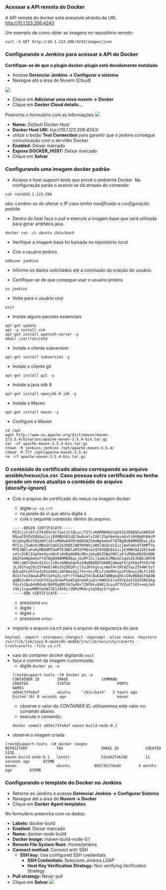 ### Acessar a API remota do Docker
A API remota do docker está acessível através da URL http://10.1.123.206:4243

Um exemplo de como obter as imagens no repositório remoto:
```
curl -X GET http://10.1.123.206:4243/images/json
```

### Configurando o Jenkins para acessar a API do Docker

**Certifique-se de que o plugin docker-plugin está devidamente instalado**

- Acesse **Gerenciar Jenkins &rarr; Configurar o sistema**
- Navegue até a área de Nuvem (Cloud)

![](/images/fig67-docker.png)
- Clique em **Adicionar uma nova nuvem &rarr; Docker**
- Clique em **Docker Cloud details...**

Preencha o formulário com as informações
![](/images/fig68-docker.png)
  - **Name:** _Default Docker Host_
  - **Docker Host URI:** _tcp://10.1.123.206:4243/_
  - utilize o botão **Test Connection** para garantir que o jenkins consegue comunicação com o servidor Docker
  - **Enabled:** Deixar marcado
  - **Expose DOCKER_HOST:** Deixar marcado
  - Clique em **Salvar**

### Configurando uma imagem docker padrão
- Acesse o host support-tools que provê o ambiente Docker. Na configuração parão o acesso se dá através do comando:
```
ssh root@10.1.123.206
```
_obs: Lembre-se de alterar o IP caso tenha modificado a configuração padrão_

- Dentro do host faça o pull e execute a imagem base que será utilizada para gerar artefatos java.
```
docker run -it ubuntu /bin/bash
```
- Verifique a imagem base foi baixada no repositório local

- Crie o usuário jenkins
```
adduser jenkins
```
- Informe os dados solicitados até a conclusão da criação do usuário.

- Certifique-se de que consegue usar o usuário jenkins
```
su jenkins
```
- Volte para o usuário root
```
exit
```


- Instale alguns pacotes essenciais
```
apt-get update
apt -y install vim
apt-get install openssh-server -y
mkdir /var/run/sshd
```
- Instale o cliente subversion
```
apt-get install subversion -y
```
- Instale o cliente git
```
apt-get install git -y
```
- Instale a java sdk 8
```
apt-get install openjdk-8-jdk -y
```
- Instale o Maven
```
apt-get install maven -y
```
- Configure o Maven
```
cd /opt
wget http://www-us.apache.org/dist/maven/maven-3/3.5.4/binaries/apache-maven-3.5.4-bin.tar.gz
tar -xf apache-maven-3.5.4-bin.tar.gz
chown -R jenkins:jenkins /opt/apache-maven-3.5.4/
chmod -R 777 /opt/apache-maven-3.5.4/
rm -rf apache-maven-3.5.4-bin.tar.gz
```

### **O conteúdo do certificado abaixo corresponde ao arquivo ansible/nexus/ca.csr. Caso possua outro certificado ou tenha gerado um novo atualize o conteúdo do arquivo**</br> {docsify-ignore}
- Crie o arquivo de certificado do nexus na imagem docker
  - digite `vi ca.crt`
  - na janela do vi que abriu digite `A`
  - cole o seguinte conteúdo dentro do arquivo:  
  ```
  -----BEGIN CERTIFICATE-----
  MIICjjCCAfcCFE4ESn3CfwxCjCtQLuc/T2TcxKARMA0GCSqGSIb3DQEBCwUAMIGF
  MQswCQYDVQQGEwJicjEXMBUGA1UECAwOcmlvIGRlIGphbmVpcm8xFzAVBgNVBAcM
  DnJpbyBkZSBqYW5laXJvMQ8wDQYDVQQKDAZhbmNpbmUxFTATBgNVBAMMDDEwLjEu
  MTIzLjIwNzEcMBoGCSqGSIb3DQEJARYNYW5jaW5lQGdvdi5icjAeFw0xOTA0MTYw
  MTE3NDlaFw0yMDA0MTUwMTE3NDlaMIGFMQswCQYDVQQGEwJicjEXMBUGA1UECAwO
  cmlvIGRlIGphbmVpcm8xFzAVBgNVBAcMDnJpbyBkZSBqYW5laXJvMQ8wDQYDVQQK
  DAZhbmNpbmUxFTATBgNVBAMMDDEwLjEuMTIzLjIwNzEcMBoGCSqGSIb3DQEJARYN
  YW5jaW5lQGdvdi5icjCBnzANBgkqhkiG9w0BAQEFAAOBjQAwgYkCgYEAyPXtDchW
  JLz65fug2QsZ5YWeErARa35Z0EQPvjl5yIKYUgtuLnWafH+IHt8ZtqcZfX4Wr5sT
  QdLq4YcoFh1edjRseOkGj1WtNwe2gjTVv+msjMCLFiAeMXtqvzPtNvaxjNLFt2ED
  0V2xfoo3QwwG4PklGdYwJLzsPr7fVmAaZ5kCAwEAATANBgkqhkiG9w0BAQsFAAOB
  gQB62vWVrx7eGSYV2au9/bmPQxWIghnUeRjuA1+0WHIkIruOXYp5aSlDaTDRG5kg
  Y4zch1QuQ44ROuA/B6POgQMCX47w4Q+72NCKkxOAKi3LouUTYVZoXTJ83+edy3eh
  z9kjIsgwaMRDYgXWZ3E1z8kOirZQHcMK8cySq5QqzI+tgQ==
  -----END CERTIFICATE-----
  ```
  - pressione `esc`
  - digite `:`
  - digite `x`
  - pressione `enter`

- importe o arquivo ca.crt para o arquivo de segurança do java
```
keytool -import -storepass changeit -noprompt -alias nexus -keystore /usr/lib/jvm/java-8-openjdk-amd64/jre/lib/security/cacerts -trustcacerts -file ca.crt
```
- saia do container docker digitando `exit`
- faça o commit da imagem customizada.
  - digite `docker ps -a`
  ```
  [root@support-tools ~]# docker ps -a
  CONTAINER ID        IMAGE               COMMAND                  CREATED             STATUS                     PORTS               NAMES
  a854c73fe8af        ubuntu     "/bin/bash"   2 hours ago         Exited (0) 8 seconds ago                       maven
  ```
  - observe o valor do _CONTAINER ID_, utilizaremos este valor no comando abaixo.
  - execute o comando:
  ```
  docker commit a854c73fe8af maven-build-node-0.1
  ```
- observe a imagem criada
```
[root@support-tools ~]# docker images
REPOSITORY             TAG                 IMAGE ID            CREATED             SIZE
maven-build-node-0.1   latest              33aa82fe6286        11 seconds ago      825MB
maven                  ubuntu           985f3637ded4        4 months ago        635MB
```

### Configurando o template do Docker no Jenkins
- Retorne ao Jenkins e acesse **Gerenciar Jenkins &rarr; Configurar Sistema**
- Navegue até a área de **Nuvem &rarr; Docker**
- Clique  em **Docker Agent templates**

No formulário preencha com os dados:
- **Labels:** docker-build
- **Enabled:** Deixar marcado
- **Name:** docker-node-build
- **Docker Image:** maven-build-node-0.1
- **Remote File System Root:** /home/jenkins
- **Connect method:** Connect with SSH
  - **SSH key:** Use configured SSH credentials
    - **SSH Credentials:** Selecione _Jenkins LDAP_
    - **Host Key Verification Strategy:** Non verifying Verification Strategy
- **Pull strategy:** Never pull
- Clique em **Salvar**
![](/images/fig106.png)
